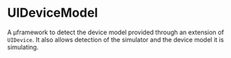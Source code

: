 # UIDeviceModel

A µframework to detect the device model provided through an extension of `UIDevice`. It also allows detection of the simulator and the device model it is simulating.
